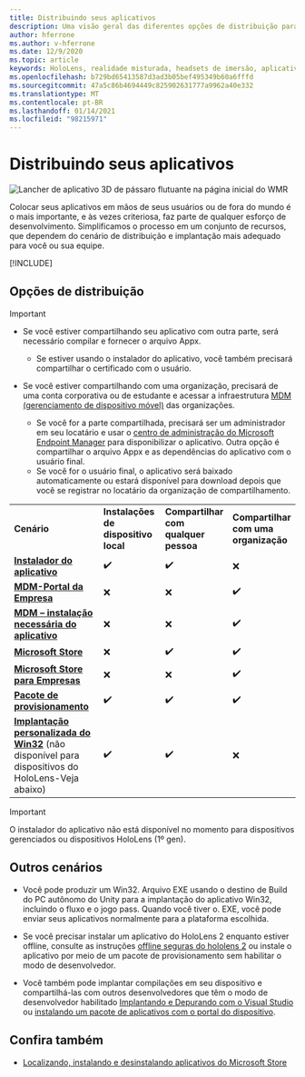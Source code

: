```yaml
---
title: Distribuindo seus aplicativos
description: Uma visão geral das diferentes opções de distribuição para várias plataformas com suporte e armazenamentos de publicação.
author: hferrone
ms.author: v-hferrone
ms.date: 12/9/2020
ms.topic: article
keywords: HoloLens, realidade misturada, headsets de imersão, aplicativo, UWP, envio, envio, filtros, metadados, requisitos de sistema, palavras-chave, wack, certificação, pacote, Appx, merchandising
ms.openlocfilehash: b729bd65413587d3ad3b05bef495349b60a6fffd
ms.sourcegitcommit: 47a5c86b4694449c825902631777a9962a40e332
ms.translationtype: MT
ms.contentlocale: pt-BR
ms.lasthandoff: 01/14/2021
ms.locfileid: "98215971"
---
```

# <a name="distributing-your-apps"></a>Distribuindo seus aplicativos

![Lancher de aplicativo 3D de pássaro flutuante na página inicial do WMR](images/distribute-hero-image.png)

Colocar seus aplicativos em mãos de seus usuários ou de fora do mundo é o mais importante, e às vezes criteriosa, faz parte de qualquer esforço de desenvolvimento. Simplificamos o processo em um conjunto de recursos, que dependem do cenário de distribuição e implantação mais adequado para você ou sua equipe.

[!INCLUDE[](includes/before-submission.md)]

## <a name="distribution-options"></a>Opções de distribuição

> [!IMPORTANT]
> * Se você estiver compartilhando seu aplicativo com outra parte, será necessário compilar e fornecer o arquivo Appx. 
>     * Se estiver usando o instalador do aplicativo, você também precisará compartilhar o certificado com o usuário.
> 
> * Se você estiver compartilhando com uma organização, precisará de uma conta corporativa ou de estudante e acessar a infraestrutura [MDM (gerenciamento de dispositivo móvel)](https://docs.microsoft.com/hololens/hololens-enroll-mdm) das organizações.  
>    * Se você for a parte compartilhada, precisará ser um administrador em seu locatário e usar o [centro de administração do Microsoft Endpoint Manager](https://docs.microsoft.com/mem/intune/apps/apps-deploy) para disponibilizar o aplicativo. Outra opção é compartilhar o arquivo Appx e as dependências do aplicativo com o usuário final.
>    * Se você for o usuário final, o aplicativo será baixado automaticamente ou estará disponível para download depois que você se registrar no locatário da organização de compartilhamento. 

<table>
<colgroup>
    <col width="33%" />
    <col width="22%" />
    <col width="22%" />
    <col width="22%" />
</colgroup>
<tr>
    <td><strong>Cenário</strong></td>
    <td><strong>Instalações de dispositivo local</strong></td>
    <td><strong>Compartilhar com qualquer pessoa</strong></td>
    <td><strong>Compartilhar com uma organização</strong></td>
</tr>
<tr>
    <td><a href="https://docs.microsoft.com/hololens/app-deploy-app-installer"><strong>Instalador do aplicativo</strong></td>
    <td>✔️</td>
    <td>✔️</td>
    <td>❌</td>
</tr>
<tr>
    <td><a href="https://docs.microsoft.com/hololens/app-deploy-app-installer"><strong>MDM-Portal da Empresa</strong></a></td>
    <td>❌</td>
    <td>❌</td>
    <td>✔️</td>
</tr>
<tr>
    <td><a href="https://docs.microsoft.com/hololens/app-deploy-intune"><strong>MDM – instalação necessária do aplicativo</strong></a></td>
    <td>❌</td>
    <td>❌</td>
    <td>✔️</td>
</tr>
<tr>
    <td><a href="submitting-an-app-to-the-microsoft-store.md"><strong>Microsoft Store</strong></a></td>
    <td>❌</td>
    <td>✔️</td>
    <td>✔️</td>
</tr>
<tr>
    <td><a href="https://docs.microsoft.com/hololens/app-deploy-store-business"><strong>Microsoft Store para Empresas</strong></a></td>
    <td>❌</td>
    <td>❌</td>
    <td>✔️</td>
</tr>
<tr>
    <td><a href="https://docs.microsoft.com/hololens/app-deploy-provisioning-package"><strong>Pacote de provisionamento</strong></a></td>
    <td>✔️</td>
    <td>✔️</td>
    <td>✔️</td>
</tr>
<tr>
    <td><a href="#other-scenarios"><strong>Implantação personalizada do Win32</strong></a> (não disponível para dispositivos do HoloLens-Veja abaixo)</td>
    <td>✔️</td>
    <td>✔️</td>
    <td>❌</td>
</tr>
</table>

> [!IMPORTANT]
> O instalador do aplicativo não está disponível no momento para dispositivos gerenciados ou dispositivos HoloLens (1º gen).

## <a name="other-scenarios"></a>Outros cenários

* Você pode produzir um Win32. Arquivo EXE usando o destino de Build do PC autônomo do Unity para a implantação do aplicativo Win32, incluindo o fluxo e o jogo pass. Quando você tiver o. EXE, você pode enviar seus aplicativos normalmente para a plataforma escolhida. 

* Se você precisar instalar um aplicativo do HoloLens 2 enquanto estiver offline, consulte as instruções [offline seguras do hololens 2](https://docs.microsoft.com/hololens/hololens-common-scenarios-offline-secure) ou instale o aplicativo por meio de um pacote de provisionamento sem habilitar o modo de desenvolvedor.

* Você também pode implantar compilações em seu dispositivo e compartilhá-las com outros desenvolvedores que têm o modo de desenvolvedor habilitado [Implantando e Depurando com o Visual Studio](../develop/platform-capabilities-and-apis/using-visual-studio.md) ou [instalando um pacote de aplicativos com o portal do dispositivo](../develop/platform-capabilities-and-apis/using-the-windows-device-portal.md#sideloading-applications).

## <a name="see-also"></a>Confira também
* [Localizando, instalando e desinstalando aplicativos do Microsoft Store](https://docs.microsoft.com/hololens/holographic-store-apps)

